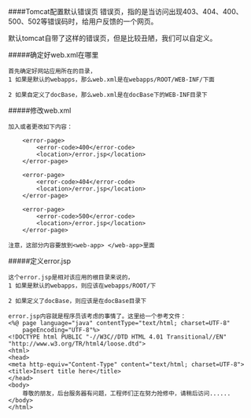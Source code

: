 ####Tomcat配置默认错误页
错误页，指的是当访问出现403、404、400、500、502等错误码时，给用户反馈的一个网页。

默认tomcat自带了这样的错误页，但是比较丑陋，我们可以自定义。

#####确定好web.xml在哪里
```
首先确定好网站应用所在的目录，
1 如果是默认的webapps，那么web.xml是在webapps/ROOT/WEB-INF/下面

2 如果自定义了docBase，那么web.xml是在docBase下的WEB-INF目录下
```

#####修改web.xml
```
加入或者更改如下内容：

	<error-page>
		<error-code>400</error-code>
		<location>/error.jsp</location>
	</error-page>

	<error-page>
		<error-code>404</error-code>
		<location>/error.jsp</location>
	</error-page>

	<error-page>
		<error-code>500</error-code>
		<location>/error.jsp</location>
	</error-page>

注意，这部分内容要放到<web-app> </web-app>里面
```

#####定义error.jsp
```
这个error.jsp是相对该应用的根目录来说的，
1 如果是默认的webapps，则应该在webapps/ROOT/下

2 如果定义了docBase，则应该是在docBase目录下

error.jsp内容就是程序员该考虑的事情了。这里给一个参考文件：
<%@ page language="java" contentType="text/html; charset=UTF-8"
    pageEncoding="UTF-8"%>
<!DOCTYPE html PUBLIC "-//W3C//DTD HTML 4.01 Transitional//EN" "http://www.w3.org/TR/html4/loose.dtd">
<html>
<head>
<meta http-equiv="Content-Type" content="text/html; charset=UTF-8">
<title>Insert title here</title>
</head>
<body>
	尊敬的朋友，后台服务器有问题，工程师们正在努力抢修中，请稍后访问......
</body>
</html>
```